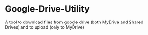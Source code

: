 # Google-Drive-Utility
A tool to download files from google drive (both MyDrive and Shared Drives) and to upload (only to MyDrive)
